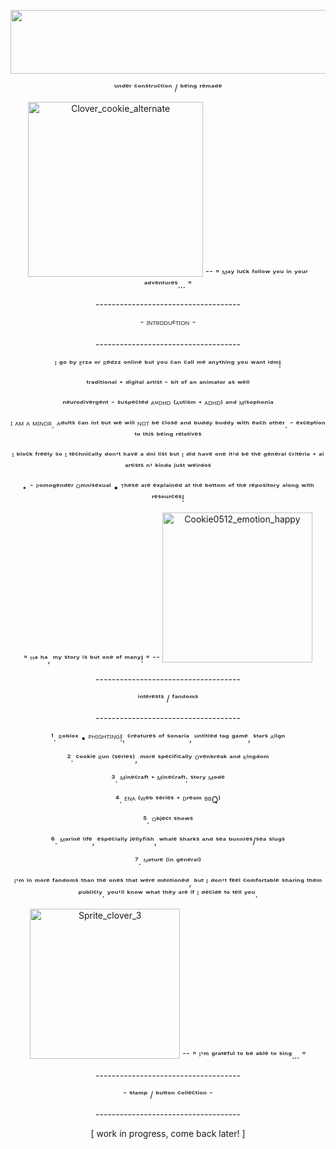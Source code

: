 <p align="center">
<img width="1280" height="102" alt="5c2ew6" src="https://github.com/user-attachments/assets/c542d708-a646-4032-92e1-b0aeefd71fab" />

<p align="center">
ᵘⁿᵈᵉʳ ᶜᵒⁿˢᵗʳᵘᶜᵗⁱᵒⁿ / ᵇᵉⁱⁿᵍ ʳᵉᵐᵃᵈᵉ




<p align="center">
<img width="280" height="280" alt="Clover_cookie_alternate" src="https://github.com/user-attachments/assets/395ffe3a-a189-4c6e-b993-ac55f2c0edf0" /> ⁻⁻ " ᴹᵃʸ ˡᵘᶜᵏ ᶠᵒˡˡᵒʷ ʸᵒᵘ ⁱⁿ ʸᵒᵘʳ ᵃᵈᵛᵉⁿᵗᵘʳᵉˢ... "

<p align="center">
------------------------------------
<p align="center">
⁻ ᴵᴺᵀᴿᴼᴰᵁᶜᵀᴵᴼᴺ ⁻
<p align="center">
------------------------------------

<p align="center">
ᴵ ᵍᵒ ᵇʸ ᴱʳᶻᵃ ᵒʳ ᴿᵉᵈᶻᶻ ᵒⁿˡⁱⁿᵉ ᵇᵘᵗ ʸᵒᵘ ᶜᵃⁿ ᶜᵃˡˡ ᵐᵉ ᵃⁿʸᵗʰⁱⁿᵍ ʸᵒᵘ ʷᵃⁿᵗ ⁱᵈᵐ! 

<p align="center">
ᵗʳᵃᵈⁱᵗⁱᵒⁿᵃˡ ⁺ ᵈⁱᵍⁱᵗᵃˡ ᵃʳᵗⁱˢᵗ ⁻ ᵇⁱᵗ ᵒᶠ ᵃⁿ ᵃⁿⁱᵐᵃᵗᵒʳ ᵃˢ ʷᵉˡˡ

<p align="center">
ⁿᵉᵘʳᵒᵈⁱᵛᵉʳᵍᵉⁿᵗ ⁻ ˢᵘˢᵖᵉᶜᵗᵉᵈ ᴬᵘᴰᴴᴰ ⁽ᴬᵘᵗⁱˢᵐ ⁺ ᴬᴰᴴᴰ⁾ ᵃⁿᵈ ᴹⁱˢᵒᵖʰᵒⁿⁱᵃ

<p align="center">
ᴵ ᴬᴹ ᴬ ᴹᴵᴺᴼᴿ. ᴬᵈᵘˡᵗˢ ᶜᵃⁿ ⁱⁿᵗ ᵇᵘᵗ ʷᵉ ʷⁱˡˡ ᴺᴼᵀ ᵇᵉ ᶜˡᵒˢᵉ ᵃⁿᵈ ᵇᵘᵈᵈʸ ᵇᵘᵈᵈʸ ʷⁱᵗʰ ᵉᵃᶜʰ ᵒᵗʰᵉʳ. ⁻ ᵉˣᶜᵉᵖᵗⁱᵒⁿ ᵗᵒ ᵗʰⁱˢ ᵇᵉⁱⁿᵍ ʳᵉˡᵃᵗⁱᵛᵉˢ

<p align="center">
ᴵ ᵇˡᵒᶜᵏ ᶠʳᵉᵉˡʸ ˢᵒ ᴵ ᵗᵉᶜʰⁿⁱᶜᵃˡˡʸ ᵈᵒⁿ'ᵗ ʰᵃᵛᵉ ᵃ ᵈⁿⁱ ˡⁱˢᵗ ᵇᵘᵗ ᴵ ᵈⁱᵈ ʰᵃᵛᵉ ᵒⁿᵉ ⁱᵗ'ᵈ ᵇᵉ ᵗʰᵉ ᵍᵉⁿᵉʳᵃˡ ᶜʳⁱᵗᵉʳⁱᵃ ⁺ ᵃⁱ ᵃʳᵗⁱˢᵗˢ ⁿ' ᵏⁱⁿᵈᵃ ʲᵘˢᵗ ʷᵉⁱʳᵈᵒˢ

<p align="center">
⋆ ⁻ ᴾᵒᵐᵒᵍᵉⁿᵈᵉʳ ᴼᵐⁿⁱˢᵉˣᵘᵃˡ • ᵀʰᵉˢᵉ ᵃʳᵉ ᵉˣᵖˡᵃⁱⁿᵉᵈ ᵃᵗ ᵗʰᵉ ᵇᵒᵗᵗᵒᵐ ᵒᶠ ᵗʰᵉ ʳᵉᵖᵒˢⁱᵗᵒʳʸ ᵃˡᵒⁿᵍ ʷⁱᵗʰ ʳᵉˢᵒᵘʳᶜᵉˢ!

<p align="center">
" ᴴᵃ ʰᵃ, ᵐʸ ˢᵗᵒʳʸ ⁱˢ ᵇᵘᵗ ᵒⁿᵉ ᵒᶠ ᵐᵃⁿʸ! " ⁻⁻ <img width="240" height="240" alt="Cookie0512_emotion_happy" src="https://github.com/user-attachments/assets/7e2ff0d2-db20-4280-9552-e968ed191663" />

<p align="center">
------------------------------------

<p align="center">
ⁱⁿᵗᵉʳᵉˢᵗˢ / ᶠᵃⁿᵈᵒᵐˢ

<p align="center">
------------------------------------

<p align="center">
¹. ᴿᵒᵇˡᵒˣ • ᴾᴴᴵᴳᴴᵀᴵᴺᴳ!, ᶜʳᵉᵃᵗᵘʳᵉˢ ᵒᶠ ˢᵒⁿᵃʳⁱᵃ, ᵘⁿᵗⁱᵗˡᵉᵈ ᵗᵃᵍ ᵍᵃᵐᵉ, ˢᵗᵃʳˢ ᴬˡⁱᵍⁿ

<p align="center">
². ᶜᵒᵒᵏⁱᵉ ᴿᵘⁿ ⁽ˢᵉʳⁱᵉˢ⁾, ᵐᵒʳᵉ ˢᵖᵉᶜⁱᶠⁱᶜᵃˡˡʸ ᴼᵛᵉⁿᵇʳᵉᵃᵏ ᵃⁿᵈ ᴷⁱⁿᵍᵈᵒᵐ

<p align="center">
³. ᴹⁱⁿᵉᶜʳᵃᶠᵗ ⁺ ᴹⁱⁿᵉᶜʳᵃᶠᵗ: ˢᵗᵒʳʸ ᴹᵒᵈᵉ

<p align="center">
⁴. ᴱᴺᴬ ⁽ᵂᵉᵇ ˢᵉʳⁱᵉˢ ⁺ ᴰʳᵉᵃᵐ ᴮᴮQ⁾

<p align="center">
⁵. ᴼᵇʲᵉᶜᵗ ˢʰᵒʷˢ

<p align="center">
⁶. ᴹᵃʳⁱⁿᵉ ˡⁱᶠᵉ, ᵉˢᵖᵉᶜⁱᵃˡˡʸ ʲᵉˡˡʸᶠⁱˢʰ, ʷʰᵃˡᵉ ˢʰᵃʳᵏˢ ᵃⁿᵈ ˢᵉᵃ ᵇᵘⁿⁿⁱᵉˢ/ˢᵉᵃ ˢˡᵘᵍˢ

<p align="center">
⁷. ᴺᵃᵗᵘʳᵉ ⁽ⁱⁿ ᵍᵉⁿᵉʳᵃˡ⁾

<p align="center">
ᴵ'ᵐ ⁱⁿ ᵐᵒʳᵉ ᶠᵃⁿᵈᵒᵐˢ ᵗʰᵃⁿ ᵗʰᵉ ᵒⁿᵉˢ ᵗʰᵃᵗ ʷᵉʳᵉ ᵐᵉⁿᵗⁱᵒⁿᵉᵈ, ᵇᵘᵗ ᴵ ᵈᵒⁿ'ᵗ ᶠᵉᵉˡ ᶜᵒᵐᶠᵒʳᵗᵃᵇˡᵉ ˢʰᵃʳⁱⁿᵍ ᵗʰᵉᵐ ᵖᵘᵇˡⁱᶜˡʸ. ʸᵒᵘ'ˡˡ ᵏⁿᵒʷ ʷʰᵃᵗ ᵗʰᵉʸ ᵃʳᵉ ⁱᶠ ᴵ ᵈᵉᶜⁱᵈᵉ ᵗᵒ ᵗᵉˡˡ ʸᵒᵘ.

<p align="center">
<img width="240" height="240" alt="Sprite_clover_3" src="https://github.com/user-attachments/assets/12f9fa5e-ffc7-4dd9-a327-68ea84ff365d" /> ⁻⁻ " ᴵ'ᵐ ᵍʳᵃᵗᵉᶠᵘˡ ᵗᵒ ᵇᵉ ᵃᵇˡᵉ ᵗᵒ ˢⁱⁿᵍ... "

<p align="center">
------------------------------------
  
<p align="center">
⁻ ˢᵗᵃᵐᵖ / ᵇᵘᵗᵗᵒⁿ ᶜᵒˡˡᵉᶜᵗⁱᵒⁿ ⁻

<p align="center">
------------------------------------

<p align="center">
[ work in progress, come back later! ]
